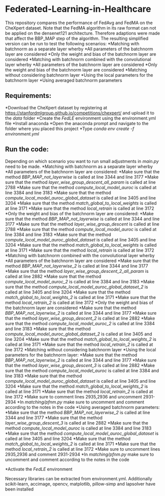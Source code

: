 # Federated-Learning-in-Healthcare
This repository compares the performance of FedAvg and FedMA on the CheXpert dataset.
Note that the FedMA algorithm in its raw format can not be applied on the densenet121 architecture. Therefore adaptions were made that affect the BBP_MAP step of the algorithm.
The resulting simplified version can be run to test the following scenarios:
*Matching with batchnorm as a separate layer wherby
    *All parameters of the batchnorm layer are considered
    *Only the weight and bias of the batchnorm layer are considered
*Matching with batchnorm combined with the convolutional layer wherby
    *All parameters of the batchnorm layer are considered
    *Only the weight and bias of the batchnorm layer are considered
*Matching without considering batchnorm layer
    *Using the local parameters for the batchnorm layer
    *Using averaged batchnorm parameters

## Requirements:
*Download the CheXpert dataset by registering at https://stanfordmlgroup.github.io/competitions/chexpert/ and upload it to the _data_ folder
*Create the _FedLE_ environment using the environment.yml file
    *Install anaconda
    *Open the anaconda prompt and navigate to the folder where you placed this project
    *Type _conda env create -f environment.yml_

## Run the code:
Depending on which scenario you want to run small adjustments in _main.py_ need to be made.
*Matching with batchnorm as a separate layer wherby
    *All parameters of the batchnorm layer are considered:
        *Make sure that the method *BBP_MAP_not_layerwise* is called at line 3344 and line 3177
        *Make sure that the method *layer_wise_group_descent_all_param* is called at line 2788
        *Make sure that the method *compute_local_model_auroc* is called at line 3384 and line 3183
        *Make sure that the method *compute_local_model_auroc_global_dataset* is called at line 3405 and line 3204
        *Make sure that the method *match_global_to_local_weights* is called at line 3171
        *Make sure that the method *local_retrain* is called at line 3172 
    *Only the weight and bias of the batchnorm layer are considered:
        *Make sure that the method *BBP_MAP_not_layerwise* is called at line 3344 and line 3177
        *Make sure that the method *layer_wise_group_descent* is called at line 2788
        *Make sure that the method *compute_local_model_auroc* is called at line 3384 and line 3183
        *Make sure that the method *compute_local_model_auroc_global_dataset* is called at line 3405 and line 3204
        *Make sure that the method *match_global_to_local_weights* is called at line 3171
        *Make sure that the method *local_retrain* is called at line 3172
*Matching with batchnorm combined with the convolutional layer wherby
    *All parameters of the batchnorm layer are considered
        *Make sure that the method *BBP_MAP_not_layerwise_2* is called at line 3344 and line 3177
        *Make sure that the method *layer_wise_group_descent_2_all_param* is called at line 2882
        *Make sure that the method *compute_local_model_auroc_2* is called at line 3384 and line 3183
        *Make sure that the method *compute_local_model_auroc_global_dataset_2* is called at line 3405 and line 3204
        *Make sure that the method *match_global_to_local_weights_2* is called at line 3171
        *Make sure that the method *local_retrain_2* is called at line 3172
    *Only the weight and bias of the batchnorm layer are considered
        *Make sure that the method *BBP_MAP_not_layerwise_2* is called at line 3344 and line 3177
        *Make sure that the method *layer_wise_group_descent_2* is called at line 2882
        *Make sure that the method *compute_local_model_auroc_2* is called at line 3384 and line 3183
        *Make sure that the method *compute_local_model_auroc_global_dataset_2* is called at line 3405 and line 3204
        *Make sure that the method *match_global_to_local_weights_2* is called at line 3171
        *Make sure that the method *local_retrain_2* is called at line 3172
*Matching without considering batchnorm layer
    *Using the local parameters for the batchnorm layer:
        *Make sure that the method *BBP_MAP_not_layerwise_2* is called at line 3344 and line 3177
        *Make sure that the method *layer_wise_group_descent_3* is called at line 2882
        *Make sure that the method *compute_local_model_auroc* is called at line 3384 and line 3183
        *Make sure that the method *compute_local_model_auroc_global_dataset* is called at line 3405 and line 3204
        *Make sure that the method *match_global_to_local_weights_2* is called at line 3171
        *Make sure that the method *local_retrain_2* is called at line 3172
        *Make sure to comment lines 2935,2936 and uncomment 2931-2934
        *In _matching/pfnm.py_ make sure to uncomment and comment according to the notes in the code
    *Using averaged batchnorm parameters:
        *Make sure that the method *BBP_MAP_not_layerwise_2* is called at line 3344 and line 3177
        *Make sure that the method *layer_wise_group_descent_3* is called at line 2882
        *Make sure that the method *compute_local_model_auroc* is called at line 3384 and line 3183
        *Make sure that the method *compute_local_model_auroc_global_dataset* is called at line 3405 and line 3204
        *Make sure that the method *match_global_to_local_weights_2* is called at line 3171
        *Make sure that the method *local_retrain_2* is called at line 3172
        *Make sure to uncomment lines 2935,2936 and comment 2931-2934
        *In _matching/pfnm.py_ make sure to uncomment and comment according to the notes in the code




*Activate the _FedLE_ environment

Necessary libraries can be extracted from environment.yml. Additionally scikit-learn, accimage, opencv, matplotlib, pillow-simp and lapsolver have been installed